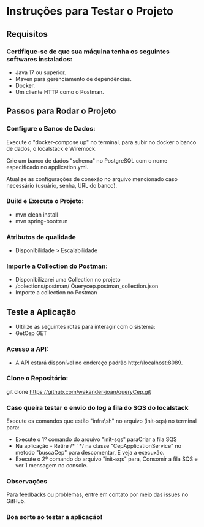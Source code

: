 # Instruções para Testar o Projeto

## Requisitos

### Certifique-se de que sua máquina tenha os seguintes softwares instalados:

- Java 17 ou superior.
- Maven para gerenciamento de dependências.
- Docker.
- Um cliente HTTP como o Postman.

## Passos para Rodar o Projeto


### Configure o Banco de Dados:
Execute o "docker-compose up" no terminal, para subir no docker o banco de dados, o localstack e Wiremock.

Crie um banco de dados "schema" no PostgreSQL com o nome especificado no application.yml.

Atualize as configurações de conexão no arquivo mencionado caso necessário (usuário, senha, URL do banco).


### Build e Execute o Projeto:

- mvn clean install
- mvn spring-boot:run

### Atributos de qualidade
- Disponibilidade > Escalabilidade 

### Importe a Collection do Postman:
- Disponibilizarei uma Collection no projeto
- /colections/postman/ Querycep.postman_collection.json
- Importe a collection no Postman

## Teste a Aplicação
- Ultilize as seguintes rotas para interagir com o sistema:
- GetCep GET

### Acesso a API:
- A API estará disponível no endereço padrão http://localhost:8089.

### Clone o Repositório:
git clone https://github.com/wakander-joan/queryCep.git

### Caso queira testar o envio do log a fila do SQS do localstack
Execute os comandos que estão "infra\sh" no arquivo (init-sqs) no terminal para:
- Execute o 1º comando do arquivo "init-sqs" paraCriar a fila SQS
- Na aplicação - Retire /* ' */ na classe "CepApplicationService" no metodo "buscaCep" para descomentar, E veja a execuxão.
- Execute o 2º comando do arquivo "init-sqs" para, Consomir a fila SQS e ver 1 mensagem no console.

### Observações
Para feedbacks ou problemas, entre em contato por meio das issues no GitHub.

### Boa sorte ao testar a aplicação!
